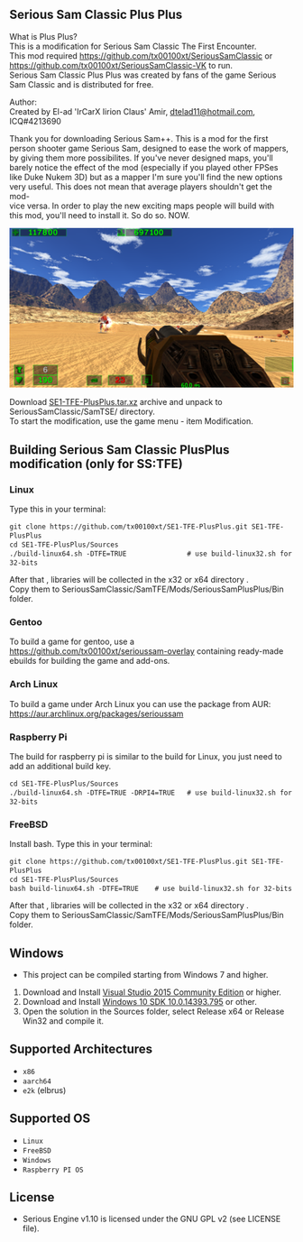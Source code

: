 ## Serious Sam Classic Plus Plus

What is Plus Plus?  
This is a modification for Serious Sam Classic The First Encounter.  
This mod required https://github.com/tx00100xt/SeriousSamClassic or https://github.com/tx00100xt/SeriousSamClassic-VK to run.  
Serious Sam Classic Plus Plus was created by fans of the game Serious Sam Classic and is distributed for free.    

Author:  
Created by El-ad 'IrCarX Iirion Claus' Amir, dtelad11@hotmail.com, ICQ#4213690  

Thank you for downloading Serious Sam++. This is a mod for the first  
person shooter game Serious Sam, designed to ease the work of mappers,  
by giving them more possibilites. If you've never designed maps, you'll  
barely notice the effect of the mod (especially if you played other FPSes  
like Duke Nukem 3D) but as a mapper I'm sure you'll find the new options  
very useful. This does not mean that average players shouldn't get the mod-  
vice versa. In order to play the new exciting maps people will build with  
this mod, you'll need to install it. So do so. NOW.  

![OW1](https://raw.githubusercontent.com/tx00100xt/SE1-TFE-PlusPlus/main/Images/samplusplus.png)


Download [SE1-TFE-PlusPlus.tar.xz] archive and unpack to  SeriousSamClassic/SamTSE/ directory.  
To start the modification, use the game menu - item Modification.

Building Serious Sam Classic PlusPlus modification (only for SS:TFE)
--------------------------------------------------------------------

### Linux

Type this in your terminal:

```
git clone https://github.com/tx00100xt/SE1-TFE-PlusPlus.git SE1-TFE-PlusPlus
cd SE1-TFE-PlusPlus/Sources
./build-linux64.sh -DTFE=TRUE              	# use build-linux32.sh for 32-bits
```
After that , libraries will be collected in the x32 or x64 directory .   
Copy them to SeriousSamClassic/SamTFE/Mods/SeriousSamPlusPlus/Bin folder.

### Gentoo

To build a game for gentoo, use a https://github.com/tx00100xt/serioussam-overlay containing ready-made ebuilds for building the game and add-ons.

### Arch Linux

To build a game under Arch Linux you can use the package from AUR: https://aur.archlinux.org/packages/serioussam

### Raspberry Pi

The build for raspberry pi is similar to the build for Linux, you just need to add an additional build key.

```
cd SE1-TFE-PlusPlus/Sources
./build-linux64.sh -DTFE=TRUE -DRPI4=TRUE	# use build-linux32.sh for 32-bits
```
### FreeBSD

Install bash. 
Type this in your terminal:

```
git clone https://github.com/tx00100xt/SE1-TFE-PlusPlus.git SE1-TFE-PlusPlus
cd SE1-TFE-PlusPlus/Sources
bash build-linux64.sh -DTFE=TRUE	# use build-linux32.sh for 32-bits
```
After that , libraries will be collected in the x32 or x64 directory .   
Copy them to SeriousSamClassic/SamTFE/Mods/SeriousSamPlusPlus/Bin folder.

Windows
-------
* This project can be compiled starting from Windows 7 and higher.

1. Download and Install [Visual Studio 2015 Community Edition] or higher.
2. Download and Install [Windows 10 SDK 10.0.14393.795] or other.
3. Open the solution in the Sources folder, select Release x64 or Release Win32 and compile it.

Supported Architectures
----------------------
* `x86`
* `aarch64`
* `e2k` (elbrus)

Supported OS
-----------
* `Linux`
* `FreeBSD`
* `Windows`
* `Raspberry PI OS`

License
-------

* Serious Engine v1.10 is licensed under the GNU GPL v2 (see LICENSE file).


[SE1-TFE-PlusPlus.tar.xz]: https://drive.google.com/file/d/1cL4xfF0dnAO-rfc2c415n4rAPBNicjqC/view?usp=sharing "Serious Sam Classic PlusPlus Mod"
[Visual Studio 2015 Community Edition]: https://go.microsoft.com/fwlink/?LinkId=615448&clcid=0x409 "Visual Studio 2015 Community Edition"
[Windows 10 SDK 10.0.14393.795]: https://go.microsoft.com/fwlink/p/?LinkId=838916 "Windows 10 SDK 10.0.14393.795"

